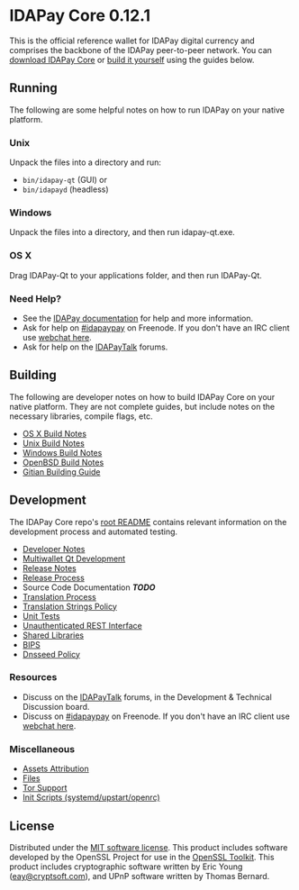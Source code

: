 IDAPay Core 0.12.1
=====================

This is the official reference wallet for IDAPay digital currency and comprises the backbone of the IDAPay peer-to-peer network. You can [download IDAPay Core](https://www.idapay.org/downloads/) or [build it yourself](#building) using the guides below.

Running
---------------------
The following are some helpful notes on how to run IDAPay on your native platform.

### Unix

Unpack the files into a directory and run:

- `bin/idapay-qt` (GUI) or
- `bin/idapayd` (headless)

### Windows

Unpack the files into a directory, and then run idapay-qt.exe.

### OS X

Drag IDAPay-Qt to your applications folder, and then run IDAPay-Qt.

### Need Help?

* See the [IDAPay documentation](https://idapaypay.atlassian.net/wiki/display/DOC)
for help and more information.
* Ask for help on [#idapaypay](http://webchat.freenode.net?channels=idapaypay) on Freenode. If you don't have an IRC client use [webchat here](http://webchat.freenode.net?channels=idapaypay).
* Ask for help on the [IDAPayTalk](https://idapaytalk.org/) forums.

Building
---------------------
The following are developer notes on how to build IDAPay Core on your native platform. They are not complete guides, but include notes on the necessary libraries, compile flags, etc.

- [OS X Build Notes](build-osx.md)
- [Unix Build Notes](build-unix.md)
- [Windows Build Notes](build-windows.md)
- [OpenBSD Build Notes](build-openbsd.md)
- [Gitian Building Guide](gitian-building.md)

Development
---------------------
The IDAPay Core repo's [root README](/README.md) contains relevant information on the development process and automated testing.

- [Developer Notes](developer-notes.md)
- [Multiwallet Qt Development](multiwallet-qt.md)
- [Release Notes](release-notes.md)
- [Release Process](release-process.md)
- Source Code Documentation ***TODO***
- [Translation Process](translation_process.md)
- [Translation Strings Policy](translation_strings_policy.md)
- [Unit Tests](unit-tests.md)
- [Unauthenticated REST Interface](REST-interface.md)
- [Shared Libraries](shared-libraries.md)
- [BIPS](bips.md)
- [Dnsseed Policy](dnsseed-policy.md)

### Resources
* Discuss on the [IDAPayTalk](https://idapaytalk.org/) forums, in the Development & Technical Discussion board.
* Discuss on [#idapaypay](http://webchat.freenode.net/?channels=idapaypay) on Freenode. If you don't have an IRC client use [webchat here](http://webchat.freenode.net/?channels=idapaypay).

### Miscellaneous
- [Assets Attribution](assets-attribution.md)
- [Files](files.md)
- [Tor Support](tor.md)
- [Init Scripts (systemd/upstart/openrc)](init.md)

License
---------------------
Distributed under the [MIT software license](http://www.opensource.org/licenses/mit-license.php).
This product includes software developed by the OpenSSL Project for use in the [OpenSSL Toolkit](https://www.openssl.org/). This product includes
cryptographic software written by Eric Young ([eay@cryptsoft.com](mailto:eay@cryptsoft.com)), and UPnP software written by Thomas Bernard.
